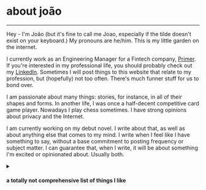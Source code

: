 # about joão

---

Hey - I'm João (but it's fine to call me Joao, especially if the tilde doesn't exist on your keyboard.) My pronouns are he/him. This is my little garden on the internet.

I currently work as an Engineering Manager for a Fintech company, [Primer](https://primer.io). If you're interested in my professional life, you should probably check out my [LinkedIn](https://www.linkedin.com/in/jcachada/). Sometimes I will post things to this website that relate to my profession, but (hopefully) not too often. There's much funner stuff
for us to bond over.  

I am passionate about many things: stories, for instance, in all of their shapes and forms. In another life, I was once a half-decent competitive card game player. Nowadays I play chess sometimes. I have strong opinions about privacy and the Internet. 

<p>I am currently working on my debut novel. I write about that, as well as about anything else that comes to my mind. I write when I feel like I have something to say, without a 
base commitment to posting frequency or subject matter. I can guarantee that, when I write, it will be about something I'm excited or opinionated about. Usually both.</p class>

<details> <summary class="summary clickable-header big-top-pull"><h4>a totally not comprehensive list of things I like</h4></summary>
<ul>
  <li>Books</li>
  <li>Writing</li>
  <li>Learning things</li>
  <li>Nature and animals</li>
  <li>Whimsy and kindness</li>  
  <li>Video and board games</li>
  <li>Programming as a means to create things. I have no particular love for programming as a science, only as a tool - there is beauty in clean code, but for me the magic of programming is in how it lets you conjure things into existence.</li>
</ul> </details>